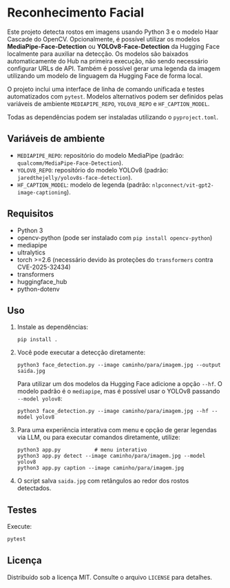 # Reconhecimento Facial

Este projeto detecta rostos em imagens usando Python 3 e o modelo Haar Cascade do OpenCV.
Opcionalmente, é possível utilizar os modelos **MediaPipe-Face-Detection** ou **YOLOv8-Face-Detection** da Hugging Face localmente para auxiliar na detecção.
Os modelos são baixados automaticamente do Hub na primeira execução, não sendo necessário configurar URLs de API.
Também é possível gerar uma legenda da imagem utilizando um modelo de linguagem da Hugging Face de forma local.

O projeto inclui uma interface de linha de comando unificada e testes automatizados com `pytest`. Modelos alternativos podem ser definidos pelas variáveis de ambiente `MEDIAPIPE_REPO`, `YOLOV8_REPO` e `HF_CAPTION_MODEL`.

Todas as dependências podem ser instaladas utilizando o `pyproject.toml`.

## Variáveis de ambiente

- `MEDIAPIPE_REPO`: repositório do modelo MediaPipe (padrão: `qualcomm/MediaPipe-Face-Detection`).
- `YOLOV8_REPO`: repositório do modelo YOLOv8 (padrão: `jaredthejelly/yolov8s-face-detection`).
- `HF_CAPTION_MODEL`: modelo de legenda (padrão: `nlpconnect/vit-gpt2-image-captioning`).

## Requisitos

- Python 3
- opencv-python (pode ser instalado com `pip install opencv-python`)
- mediapipe
- ultralytics
- torch >=2.6 (necessário devido às proteções do `transformers` contra CVE-2025-32434)
- transformers
- huggingface_hub
- python-dotenv

## Uso

1. Instale as dependências:
   ```
   pip install .
   ```
2. Você pode executar a detecção diretamente:
   ```
   python3 face_detection.py --image caminho/para/imagem.jpg --output saida.jpg
   ```
   Para utilizar um dos modelos da Hugging Face adicione a opção `--hf`. O
   modelo padrão é o `mediapipe`, mas é possível usar o YOLOv8 passando
   `--model yolov8`:
   ```
   python3 face_detection.py --image caminho/para/imagem.jpg --hf --model yolov8
   ```
3. Para uma experiência interativa com menu e opção de gerar legendas via LLM,
   ou para executar comandos diretamente, utilize:
   ```
   python3 app.py           # menu interativo
   python3 app.py detect --image caminho/para/imagem.jpg --model yolov8
   python3 app.py caption --image caminho/para/imagem.jpg
   ```
4. O script salva `saida.jpg` com retângulos ao redor dos rostos detectados.

## Testes

Execute:
```bash
pytest
```

## Licença

Distribuído sob a licença MIT. Consulte o arquivo `LICENSE` para detalhes.
